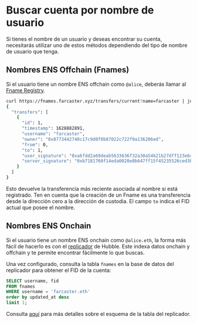 # Buscar cuenta por nombre de usuario

Si tienes el nombre de un usuario y deseas encontrar su cuenta, necesitarás utilizar uno de estos métodos dependiendo del tipo de nombre de usuario que tenga.

## Nombres ENS Offchain (Fnames)

Si el usuario tiene un nombre ENS offchain como `@alice`, deberás llamar al [Fname Registry](/es/reference/fname/api#get-current-fname-or-fid).

```bash
curl https://fnames.farcaster.xyz/transfers/current?name=farcaster | jq
{
  "transfers": [
    {
      "id": 1,
      "timestamp": 1628882891,
      "username": "farcaster",
      "owner": "0x8773442740c17c9d0f0b87022c722f9a136206ed",
      "from": 0,
      "to": 1,
      "user_signature": "0xa6fdd2a69deab5633636f32a30a54b21b27dff123e6481532746eadca18cd84048488a98ca4aaf90f4d29b7e181c4540b360ba0721b928e50ffcd495734ef8471b",
      "server_signature": "0xb7181760f14eda0028e0b647ff15f45235526ced3b4ae07fcce06141b73d32960d3253776e62f761363fb8137087192047763f4af838950a96f3885f3c2289c41b"
    }
  ]
}
```

Esto devuelve la transferencia más reciente asociada al nombre si está registrado. Ten en cuenta que la creación de un Fname es una transferencia desde la dirección cero a la dirección de custodia. El campo `to` indica el FID actual que posee el nombre.

## Nombres ENS Onchain

Si el usuario tiene un nombre ENS onchain como `@alice.eth`, la forma más fácil de hacerlo es con el [replicador](../apps/replicate.md) de Hubble. Este indexa datos onchain y offchain y te permite encontrar fácilmente lo que buscas.

Una vez configurado, consulta la tabla `fnames` en la base de datos del replicador para obtener el FID de la cuenta:

```sql
SELECT username, fid
FROM fnames
WHERE username = 'farcaster.eth'
order by updated_at desc
limit 1;
```

Consulta [aquí](/es/reference/replicator/schema#fnames) para más detalles sobre el esquema de la tabla del replicador.
